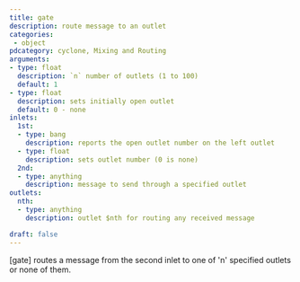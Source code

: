 ```yaml
---
title: gate
description: route message to an outlet
categories:
 - object
pdcategory: cyclone, Mixing and Routing
arguments:
- type: float
  description: `n` number of outlets (1 to 100)
  default: 1
- type: float
  description: sets initially open outlet
  default: 0 - none
inlets:
  1st:
  - type: bang
    description: reports the open outlet number on the left outlet
  - type: float
    description: sets outlet number (0 is none)
  2nd:
  - type: anything
    description: message to send through a specified outlet
outlets:
  nth:
  - type: anything
    description: outlet $nth for routing any received message

draft: false
---
```


[gate] routes a message from the second inlet to one of 'n' specified outlets or none of them.


